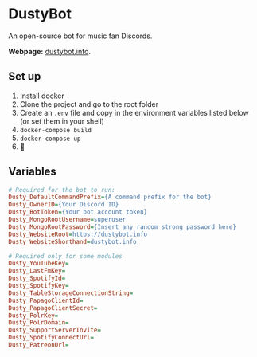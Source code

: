 # DustyBot

An open-source bot for music fan Discords.

**Webpage:** [dustybot.info](http://dustybot.info).

## Set up
1. Install docker
2. Clone the project and go to the root folder
3. Create an `.env` file and copy in the environment variables listed below (or set them in your shell)
4. `docker-compose build`
5. `docker-compose up`
6. :tada:

## Variables
```ini
# Required for the bot to run:
Dusty_DefaultCommandPrefix={A command prefix for the bot}
Dusty_OwnerID={Your Discord ID}
Dusty_BotToken={Your bot account token}
Dusty_MongoRootUsername=superuser
Dusty_MongoRootPassword={Insert any random strong password here}
Dusty_WebsiteRoot=https://dustybot.info
Dusty_WebsiteShorthand=dustybot.info

# Required only for some modules
Dusty_YouTubeKey=
Dusty_LastFmKey=
Dusty_SpotifyId=
Dusty_SpotifyKey=
Dusty_TableStorageConnectionString=
Dusty_PapagoClientId=
Dusty_PapagoClientSecret=
Dusty_PolrKey=
Dusty_PolrDomain=
Dusty_SupportServerInvite=
Dusty_SpotifyConnectUrl=
Dusty_PatreonUrl=
```
